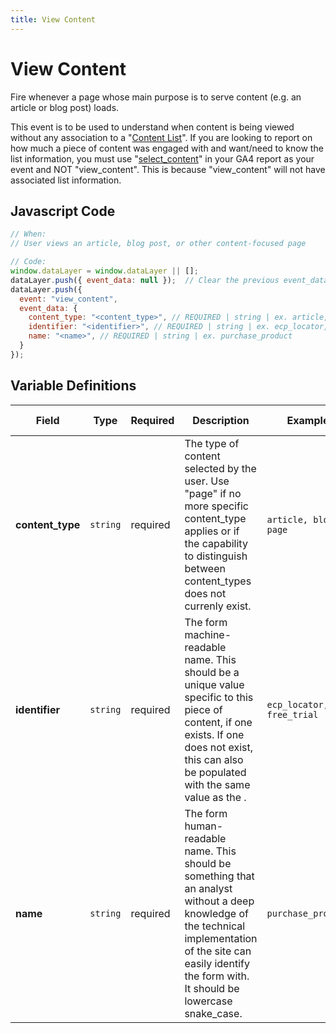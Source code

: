 ```yaml
---
title: View Content
---
```


# View Content

Fire whenever a page whose main purpose is to serve content (e.g. an article or blog post) loads.

This event is to be used to understand when content is being viewed without any association to a "[Content List](../../events/content/view_content_listing.md)". If you are looking to report on how much a piece of content was engaged with and want/need to know the list information, you must use "[select_content](../../events/content/view_content_listing.md)" in your GA4 report as your event and NOT "view_content". This is because "view_content" will not have associated list information.

## Javascript Code

```js
// When:
// User views an article, blog post, or other content-focused page

// Code:
window.dataLayer = window.dataLayer || [];
dataLayer.push({ event_data: null });  // Clear the previous event_data object.
dataLayer.push({
  event: "view_content",
  event_data: {
    content_type: "<content_type>", // REQUIRED | string | ex. article, blog, page		
    identifier: "<identifier>", // REQUIRED | string | ex. ecp_locator, free_trial
    name: "<name>", // REQUIRED | string | ex. purchase_product
  }
});
```

## Variable Definitions

|Field|Type|Required|Description|Example|Maximum Length|
| --- | --- | --- | --- | --- | --- |
|**content_type**|`string`|required|The type of content selected by the user. Use "page" if no more specific content_type applies or if the capability to distinguish between content_types does not currenly exist.|`article, blog, page`|`100`|
|**identifier**|`string`|required|The form machine-readable name. This should be a unique value specific to this piece of content, if one exists. If one does not exist, this can also be populated with the same value as the <name>.|`ecp_locator, free_trial`|`100`|
|**name**|`string`|required|The form human-readable name. This should be something that an analyst without a deep knowledge of the technical implementation of the site can easily identify the form with. It should be lowercase snake_case.|`purchase_product`|`100`|

